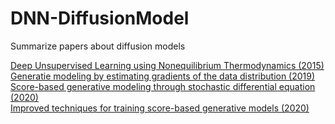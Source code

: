 # DNN-DiffusionModel
Summarize papers about diffusion models 

[Deep Unsupervised Learning using Nonequilibrium Thermodynamics (2015)](J.Sohl-Dickstein_2015.ipynb)  
[Generatie modeling by estimating gradients of the data distribution (2019)](Song_Yang_thread.md)  
[Score-based generative modeling through stochastic differential equation (2020)](Song_Yang_thread.md)  
[Improved techniques for training score-based generative models (2020)](Song_Yang_thread.md)  


